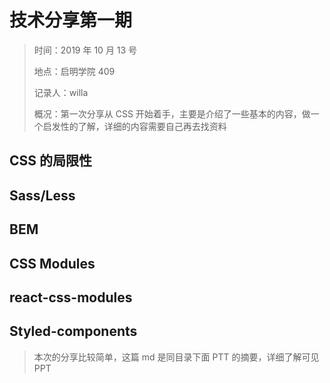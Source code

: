 # 技术分享第一期

> 时间：2019 年 10 月 13 号
>
> 地点：启明学院 409
>
> 记录人：willa
>
>概况：第一次分享从 CSS 开始着手，主要是介绍了一些基本的内容，做一个启发性的了解，详细的内容需要自己再去找资料

## CSS 的局限性

## Sass/Less

## BEM

## CSS Modules

## react-css-modules

## Styled-components

> 本次的分享比较简单，这篇 md 是同目录下面 PTT 的摘要，详细了解可见 PPT
